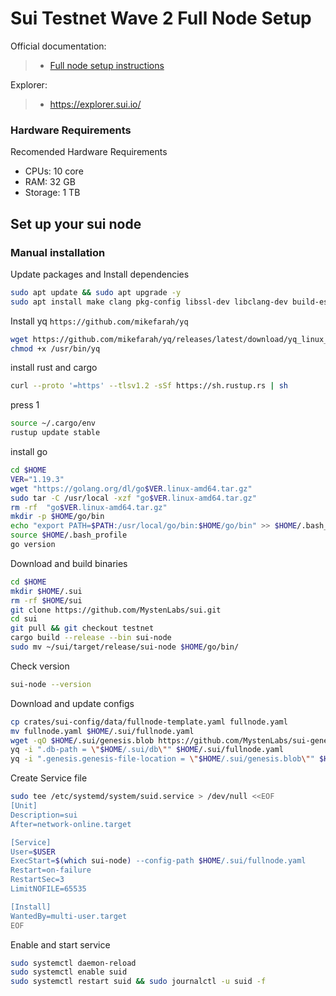 <div>
<h1 align="left" style="display: flex;"> Sui Testnet Wave 2 Full Node Setup </h1>
</div>

Official documentation:
>- [Full node setup instructions](https://docs.sui.io/build/devnet)

Explorer:
>-  https://explorer.sui.io/

### Hardware Requirements
Recomended Hardware Requirements
- CPUs: 10 core
- RAM: 32 GB
- Storage: 1 TB

## Set up your sui node
### Manual installation

Update packages and Install dependencies

~~~bash
sudo apt update && sudo apt upgrade -y
sudo apt install make clang pkg-config libssl-dev libclang-dev build-essential git curl ntp jq llvm tmux htop screen unzip cargo cmake tzdata ca-certificates pkg-config cmake -y
~~~

Install yq `https://github.com/mikefarah/yq`

~~~bash
wget https://github.com/mikefarah/yq/releases/latest/download/yq_linux_amd64 -O /usr/bin/yq &&\
chmod +x /usr/bin/yq
~~~

install rust and cargo

~~~bash
curl --proto '=https' --tlsv1.2 -sSf https://sh.rustup.rs | sh
~~~

press 1

~~~bash
source ~/.cargo/env 
rustup update stable
~~~

install go

~~~bash
cd $HOME
VER="1.19.3"
wget "https://golang.org/dl/go$VER.linux-amd64.tar.gz"
sudo tar -C /usr/local -xzf "go$VER.linux-amd64.tar.gz"
rm -rf  "go$VER.linux-amd64.tar.gz"
mkdir -p $HOME/go/bin
echo "export PATH=$PATH:/usr/local/go/bin:$HOME/go/bin" >> $HOME/.bash_profile
source $HOME/.bash_profile
go version
~~~

Download and build binaries

~~~bash
cd $HOME
mkdir $HOME/.sui
rm -rf $HOME/sui
git clone https://github.com/MystenLabs/sui.git
cd sui
git pull && git checkout testnet
cargo build --release --bin sui-node
sudo mv ~/sui/target/release/sui-node $HOME/go/bin/
~~~

Check version

~~~bash
sui-node --version
~~~

Download and update configs

~~~bash
cp crates/sui-config/data/fullnode-template.yaml fullnode.yaml
mv fullnode.yaml $HOME/.sui/fullnode.yaml
wget -qO $HOME/.sui/genesis.blob https://github.com/MystenLabs/sui-genesis/raw/main/testnet/genesis.blob
yq -i ".db-path = \"$HOME/.sui/db\"" $HOME/.sui/fullnode.yaml
yq -i ".genesis.genesis-file-location = \"$HOME/.sui/genesis.blob\"" $HOME/.sui/fullnode.yaml
~~~

Create Service file

~~~bash
sudo tee /etc/systemd/system/suid.service > /dev/null <<EOF
[Unit]
Description=sui
After=network-online.target

[Service]
User=$USER
ExecStart=$(which sui-node) --config-path $HOME/.sui/fullnode.yaml
Restart=on-failure
RestartSec=3
LimitNOFILE=65535

[Install]
WantedBy=multi-user.target
EOF
~~~

Enable and start service

~~~bash
sudo systemctl daemon-reload
sudo systemctl enable suid
sudo systemctl restart suid && sudo journalctl -u suid -f
~~~
